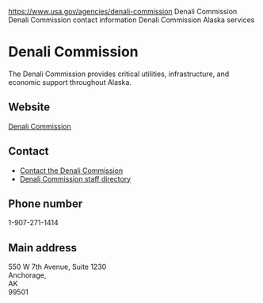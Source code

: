 

https://www.usa.gov/agencies/denali-commission
Denali Commission
Denali Commission contact information
Denali Commission Alaska services

# Denali Commission

The Denali Commission provides critical utilities, infrastructure, and economic support throughout Alaska.

## Website

[Denali Commission](https://www.denali.gov/)

## Contact

* [Contact the Denali Commission](https://www.denali.gov/contact/)
* [Denali Commission staff directory](https://www.denali.gov/about/our-staff/)

## Phone number

1-907-271-1414

## Main address

550 W 7th Avenue, Suite 1230  
Anchorage,  
AK  
99501
